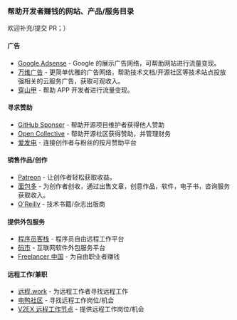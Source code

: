 ### 帮助开发者赚钱的网站、产品/服务目录

欢迎补充/提交 PR；）

#### 广告
- [Google Adsense](https://www.google.com/adsense/start/) - Google 的展示广告网络，可帮助网站进行流量变现。
- [万维广告](https://wwads.cn/for/publisher) - 更简单优雅的广告网络，帮助技术文档/开源社区等技术站点投放强相关的云服务广告，获取可观收入。
- [穿山甲](https://www.pangle.cn/) - 帮助 APP 开发者进行流量变现。

#### 寻求赞助
- [GitHub Sponser](https://github.com/sponsors) - 帮助开源项目维护者获得他人赞助
- [Open Collective](https://opencollective.com/) - 帮助开源社区获得赞助，并管理财务
- [爱发电](https://afdian.net/) - 连接创作者与粉丝的按月赞助平台

#### 销售作品/创作
- [Patreon](https://www.patreon.com/) - 让创作者轻松获取收益。
- [面包多](https://mianbaoduo.com) - 为创作者创收，通过出售文章，创意作品，软件，电子书，咨询服务获取收入。
- [O'Reilly](http://www.oreilly.com.cn/) - 技术书籍/杂志出版商

#### 提供外包服务
- [程序员客栈](https://www.proginn.com/) - 程序员自由远程工作平台
- [码市](https://codemart.com/) - 互联网软件外包服务平台
- [Freelancer 中国](https://www.freelancer.cn/) - 为自由职业者赚钱

#### 远程工作/兼职
- [远程.work](https://yuancheng.work/) - 为远程工作者寻找远程工作
- [电鸭社区](https://eleduck.com/) - 寻找远程工作岗位/机会
- [V2EX 远程工作节点](https://www.v2ex.com/go/remote) - 提供远程工作岗位/机会
